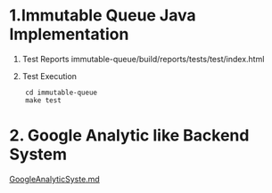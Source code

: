 # 1.Immutable Queue Java Implementation

1) Test Reports
    immutable-queue/build/reports/tests/test/index.html

2) Test Execution
```shell
    cd immutable-queue
    make test
```

# 2. Google Analytic like Backend System

[GoogleAnalyticSyste.md](GoogleAnalyticSystem.md)
